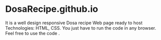 # DosaRecipe.github.io
 It is a well design responsive Dosa recipe Web page ready to host Technologies: HTML, CSS.
 You just have to run the code in any browser.
 Feel free to use the code .
